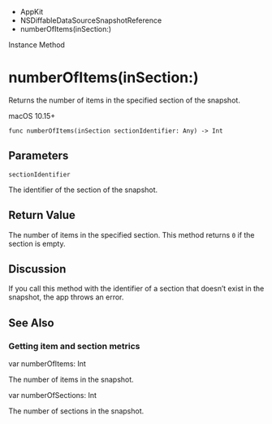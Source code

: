 

- AppKit
- NSDiffableDataSourceSnapshotReference
-  numberOfItems(inSection:) 

Instance Method

# numberOfItems(inSection:)

Returns the number of items in the specified section of the snapshot.

macOS 10.15+

``` source
func numberOfItems(inSection sectionIdentifier: Any) -> Int
```

## Parameters 

`sectionIdentifier`  

The identifier of the section of the snapshot.

## Return Value

The number of items in the specified section. This method returns `0` if the section is empty.

## Discussion

If you call this method with the identifier of a section that doesn’t exist in the snapshot, the app throws an error.

## See Also

### Getting item and section metrics

var numberOfItems: Int

The number of items in the snapshot.

var numberOfSections: Int

The number of sections in the snapshot.

